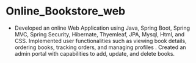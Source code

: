 # Online_Bookstore_web
- Developed an online Web Application using Java, Spring Boot, Spring MVC, Spring Security, Hibernate, Thyemleaf, JPA, Mysql, Html, and CSS. Implemented user functionalities such as viewing book details, ordering books, tracking orders, and managing profiles . Created an admin portal with capabilities to add, update, and delete books.
